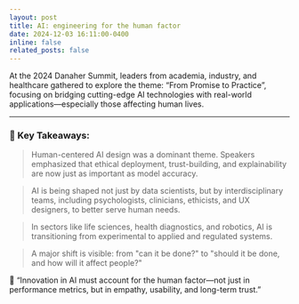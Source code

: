 ```yaml
---
layout: post
title: AI: engineering for the human factor
date: 2024-12-03 16:11:00-0400
inline: false
related_posts: false
---
```


At the 2024 Danaher Summit, leaders from academia, industry, and healthcare gathered to explore the theme: “From Promise to Practice”, focusing on bridging cutting-edge AI technologies with real-world applications—especially those affecting human lives.

---

### 🌟 Key Takeaways:

> Human-centered AI design was a dominant theme. Speakers emphasized that ethical deployment, trust-building, and explainability are now just as important as model accuracy.

> AI is being shaped not just by data scientists, but by interdisciplinary teams, including psychologists, clinicians, ethicists, and UX designers, to better serve human needs.

> In sectors like life sciences, health diagnostics, and robotics, AI is transitioning from experimental to applied and regulated systems.

> A major shift is visible: from "can it be done?" to "should it be done, and how will it affect people?"

💬 “Innovation in AI must account for the human factor—not just in performance metrics, but in empathy, usability, and long-term trust.”
